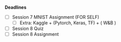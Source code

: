 
**Deadlines**

- [ ] Session 7 MNIST Assignment (FOR SELF)
	- [ ] Extra: Kaggle + (Pytorch, Keras, TF) + ( W&B )
- [ ] Session 8 Quiz
- [ ] Session 8 Assignment
